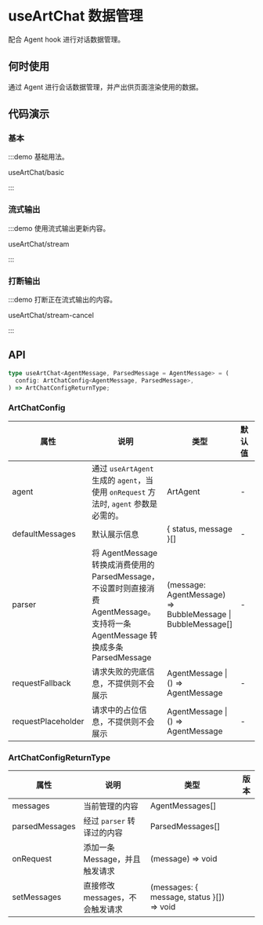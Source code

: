 
# useArtChat 数据管理

配合 Agent hook 进行对话数据管理。

## 何时使用

通过 Agent 进行会话数据管理，并产出供页面渲染使用的数据。

## 代码演示

### 基本

:::demo 基础用法。

useArtChat/basic

:::

### 流式输出

:::demo 使用流式输出更新内容。

useArtChat/stream

:::

### 打断输出

:::demo 打断正在流式输出的内容。

useArtChat/stream-cancel

:::

<!-- ### 多项建议

:::demo 通过定制能力，返回多个推荐内容。

useArtChat/suggestions

::: -->

## API

```ts | pure
type useArtChat<AgentMessage, ParsedMessage = AgentMessage> = (
  config: ArtChatConfig<AgentMessage, ParsedMessage>,
) => ArtChatConfigReturnType;
```

### ArtChatConfig

| 属性    | 说明        | 类型             | 默认值 | 版本 |
| ------ | ----------- | ---------------- | ------ | ---- |
| agent  | 通过 `useArtAgent` 生成的 `agent`，当使用 `onRequest` 方法时, `agent` 参数是必需的。 | ArtAgent | - |   |
| defaultMessages | 默认展示信息   | { status, message }[]                                    | - |      |
| parser | 将 AgentMessage 转换成消费使用的 ParsedMessage，不设置时则直接消费 AgentMessage。支持将一条 AgentMessage 转换成多条 ParsedMessage | (message: AgentMessage) => BubbleMessage \| BubbleMessage[] | - |      |
| requestFallback |   请求失败的兜底信息，不提供则不会展示   | AgentMessage \| () => AgentMessage |   -   |      |
| requestPlaceholder | 请求中的占位信息，不提供则不会展示 | AgentMessage \| () => AgentMessage   | -      |      |

### ArtChatConfigReturnType

| 属性           | 说明                            | 类型                                      | 版本 |
| -------------- | ------------------------------- | ----------------------------------------- | ---- |
| messages       | 当前管理的内容                  | AgentMessages[]                           |      |
| parsedMessages | 经过 `parser` 转译过的内容      | ParsedMessages[]                          |      |
| onRequest      | 添加一条 Message，并且触发请求  | (message) => void                         |      |
| setMessages    | 直接修改 messages，不会触发请求 | (messages: { message, status }[]) => void |      |